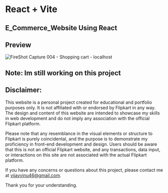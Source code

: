 # React + Vite

## E_Commerce_Website Using React

## Preview
![FireShot Capture 004 - Shopping cart - localhost](https://github.com/ViNu-23/flipkart-e-commerce-site-react/assets/59360964/2008756b-6e8c-4f0f-b171-68d75d431aee)

## Note: Im still working on this project

## Disclaimer:

This website is a personal project created for educational and portfolio purposes only. It is not affiliated with or endorsed by Flipkart in any way. The design and content of this website are intended to showcase my skills in web development and do not imply any association with the official Flipkart platform.</br>

Please note that any resemblance in the visual elements or structure to Flipkart is purely coincidental, and the purpose is to demonstrate my proficiency in front-end development and design. Users should be aware that this is not an official Flipkart website, and any transactions, data input, or interactions on this site are not associated with the actual Flipkart platform.</br>

If you have any concerns or questions about this project, please contact me at vijayvinu46@gmail.com.</br>

Thank you for your understanding.